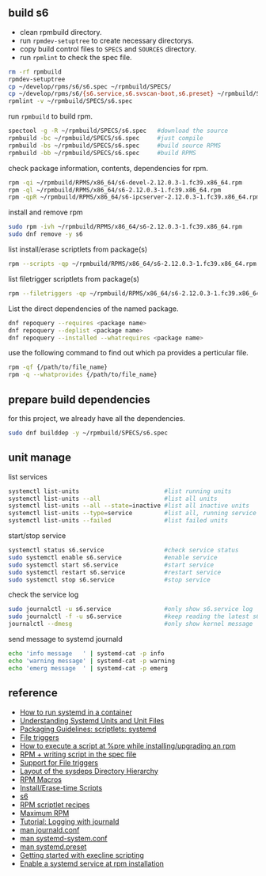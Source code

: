 
## build s6

- clean rpmbuild directory.
- run `rpmdev-setuptree` to create necessary directorys.
- copy build control files to `SPECS` and `SOURCES` directory.
- run `rpmlint` to check the spec file.

```sh
rm -rf rpmbuild
rpmdev-setuptree
cp ~/develop/rpms/s6/s6.spec ~/rpmbuild/SPECS/
cp ~/develop/rpms/s6/{s6.service,s6.svscan-boot,s6.preset} ~/rpmbuild/SOURCES/
rpmlint -v ~/rpmbuild/SPECS/s6.spec
```
run `rpmbuild` to build rpm.
```sh
spectool -g -R ~/rpmbuild/SPECS/s6.spec   #download the source
rpmbuild -bc ~/rpmbuild/SPECS/s6.spec     #just compile
rpmbuild -bs ~/rpmbuild/SPECS/s6.spec     #build source RPMS
rpmbuild -bb ~/rpmbuild/SPECS/s6.spec     #build RPMS
```
check package information, contents, dependencies for rpm.
```sh
rpm -qi ~/rpmbuild/RPMS/x86_64/s6-devel-2.12.0.3-1.fc39.x86_64.rpm
rpm -ql ~/rpmbuild/RPMS/x86_64/s6-2.12.0.3-1.fc39.x86_64.rpm
rpm -qpR ~/rpmbuild/RPMS/x86_64/s6-ipcserver-2.12.0.3-1.fc39.x86_64.rpm
```

install and remove rpm
```sh
sudo rpm -ivh ~/rpmbuild/RPMS/x86_64/s6-2.12.0.3-1.fc39.x86_64.rpm
sudo dnf remove -y s6
```

list install/erase scriptlets from package(s)
```sh
rpm --scripts -qp ~/rpmbuild/RPMS/x86_64/s6-2.12.0.3-1.fc39.x86_64.rpm
```
list filetrigger scriptlets from package(s)
```sh
rpm --filetriggers -qp ~/rpmbuild/RPMS/x86_64/s6-2.12.0.3-1.fc39.x86_64.rpm
```
List the direct dependencies of the named package.
```sh
dnf repoquery --requires <package name>
dnf repoquery --deplist <package name>
dnf repoquery --installed --whatrequires <package name>
```
use the following command to find out which pa provides a perticular file.
```sh
rpm -qf {/path/to/file_name}
rpm -q --whatprovides {/path/to/file_name}
```
## prepare build dependencies
for this project, we already have all the dependencies.

```sh
sudo dnf builddep -y ~/rpmbuild/SPECS/s6.spec
```

## unit manage
list services
```sh
systemctl list-units                        #list running units
systemctl list-units --all                  #list all units
systemctl list-units --all --state=inactive #list all inactive units
systemctl list-units --type=service         #list all, running service units
systemctl list-units --failed               #list failed units
```
start/stop service
```sh
systemctl status s6.service                 #check service status
sudo systemctl enable s6.service            #enable service
sudo systemctl start s6.service             #start service
sudo systemctl restart s6.service           #restart service
sudo systemctl stop s6.service              #stop service
```
check the service log
```sh
sudo journalctl -u s6.service               #only show s6.service log
sudo journalctl -f -u s6.service            #keep reading the latest s6.service log
journalctl --dmesg                          #only show kernel message
```
send message to systemd journald
```sh
echo 'info message   ' | systemd-cat -p info
echo 'warning message' | systemd-cat -p warning
echo 'emerg message  ' | systemd-cat -p emerg
```
## reference

- [How to run systemd in a container](https://developers.redhat.com/blog/2019/04/24/how-to-run-systemd-in-a-container#enter_podman)
- [Understanding Systemd Units and Unit Files](https://www.digitalocean.com/community/tutorials/understanding-systemd-units-and-unit-files)
- [Packaging Guidelines: scriptlets: systemd](https://docs.fedoraproject.org/en-US/packaging-guidelines/Scriptlets/#_systemd)
- [File triggers](https://rpm-software-management.github.io/rpm/manual/file_triggers.html)
- [How to execute a script at %pre while installing/upgrading an rpm](https://www.golinuxhub.com/2018/05/how-to-execute-script-at-pre-post-preun-postun-spec-file-rpm/)
- [RPM + writing script in the spec file](https://stackoverflow.com/questions/5625382/rpm-writing-script-in-the-spec-file)
- [Support for File triggers](https://access.redhat.com/documentation/en-us/red_hat_enterprise_linux/8/html/packaging_and_distributing_software/new-features-in-rhel-8_packaging-and-distributing-software#support-for-file-triggers_new-features-in-rhel-8)
- [Layout of the sysdeps Directory Hierarchy](https://www.gnu.org/software/libc/manual/html_node/Hierarchy-Conventions.html)
- [RPM Macros](https://docs.fedoraproject.org/en-US/packaging-guidelines/RPMMacros/)
- [Install/Erase-time Scripts](https://ftp.osuosl.org/pub/rpm/max-rpm/s1-rpm-inside-scripts.html#S4-RPM-INSIDE-POST-SCRIPT)
- [s6](https://skarnet.org/software/s6/)
- [RPM scriptlet recipes](https://docs.pagure.org/packaging-guidelines/Packaging%3AScriptlets.html)
- [Maximum RPM](http://ftp.rpm.org/max-rpm/index.html)
- [Tutorial: Logging with journald](https://sematext.com/blog/journald-logging-tutorial/)
- [man journald.conf](https://www.freedesktop.org/software/systemd/man/latest/journald.conf.html)
- [man systemd-system.conf](https://www.freedesktop.org/software/systemd/man/latest/systemd-system.conf.html#)
- [man systemd.preset](https://www.freedesktop.org/software/systemd/man/latest/systemd.preset.html#)
- [Getting started with execline scripting](https://danyspin97.org/blog/getting-started-with-execline-scripting/)
- [Enable a systemd service at rpm installation](https://stackoverflow.com/questions/53435822/enable-a-systemd-service-at-rpm-installation)
